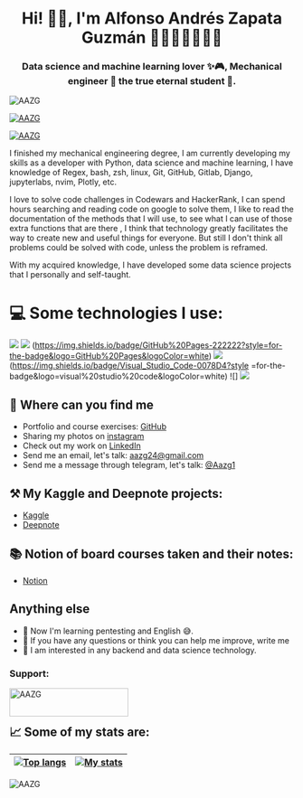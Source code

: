 <h1 align="center">Hi! 👋🏻, I'm Alfonso Andrés Zapata Guzmán 👨🏻‍🔬🧑🏻‍💻🧬</h1>
<h3 align="center">Data science and machine learning lover ✨🎮, Mechanical engineer 🧬 the true eternal student 💚.</h3>


<p align="left"> <img src="https://komarev.com/ghpvc/?username=AAZG&label=Profile%20views&color=0e75b6&style=flat" alt="AAZG" /> </p>

<p align="left"> <a href="https://github.com/ryo-ma/github-profile-trophy"><img src="https://github-profile-trophy.vercel.app/?username=AAZG" alt="AAZG" /></a> </p>

<p align="left"> <a href="https://twitter.com/AlfonsoZapata21" target="blank"><img src="https://img.shields.io/twitter/follow/AAZG?logo=twitter&style=for-the-badge" alt="AAZG" /></a> </p>


I finished my mechanical engineering degree, I am currently developing my skills as a developer with Python, data science and machine learning, I have knowledge of Regex, bash, zsh, linux, Git, GitHub, Gitlab, Django, jupyterlabs, nvim, Plotly, etc.

I love to solve code challenges in Codewars and HackerRank, I can spend hours searching and reading code on google to solve them, I like to read the documentation of the methods that I will use, to see what I can use of those extra functions that are there , I think that technology greatly facilitates the way to create new and useful things for everyone. But still I don't think all problems could be solved with code, unless the problem is reframed.

With my acquired knowledge, I have developed some data science projects that I personally and self-taught.


# 💻 Some technologies I use:

![](https://img.shields.io/badge/MySQL-005C84?style=for-the-badge&logo=mysql&logoColor=white)
![](https://img.shields.io/badge/PostgreSQL-316192?style=for-the-badge&logo=postgresql&logoColor=white)
(https://img.shields.io/badge/GitHub%20Pages-222222?style=for-the-badge&logo=GitHub%20Pages&logoColor=white)
![](https://img.shields.io/badge/Flask-000000?style=for-the-badge&logo=flask&logoColor=white) (https://img.shields.io/badge/Visual_Studio_Code-0078D4?style =for-the-badge&logo=visual%20studio%20code&logoColor=white) ![]
![](https://img.shields.io/badge/HTML5-E34F26?style=for-the-badge&logo=html5&logoColor=white)


## 🔎 Where can you find me

- Portfolio and course exercises: [GitHub](https://github.com/AAZG?tab=repositories)
- Sharing my photos on [instagram](https://www.instagram.com/alfonsoandreszapataguzman/)
- Check out my work on [LinkedIn](https://www.linkedin.com/in/alfonso-zapata-550bb112b/)
- Send me an email, let's talk: [aazg24@gmail.com](mailto:aazg24@gmail.com)
- Send me a message through telegram, let's talk: [@Aazg1](https://t.me/Aazg1)


## ⚒️ My Kaggle and Deepnote projects:

- [Kaggle ](https://www.kaggle.com/alfonsozapata)
- [Deepnote](https://deepnote.com/@aazg)

## 📚 Notion of board courses taken and their notes:
- [Notion](https://www.notion.so/19120aeff7474ab8a5bf8c13a9375004?v=bbb665f61ed8419bbc322790d4416377)


## Anything else

- 🌱 Now I'm learning pentesting and English 😅.
- 💬 If you have any questions or think you can help me improve, write me
- 👀 I am interested in any backend and data science technology.


<h3 align="left">Support:</h3>
<p><a href="https://www.buymeacoffee.com/aazg"> <img align="left" src="https://cdn.buymeacoffee.com/buttons/v2/default-yellow.png" height="50" width="210" alt="AAZG" /></a></p><br><br>



## 📈   Some of my stats are:

| <a href="https://github.com/anuraghazra/github-readme-stats" title="Most Used Language"><img align="center" src="https://github-readme-stats.vercel.app/api/top-langs?username=AAZG&show_icons=true&theme=radical&locale=en&layout=compact" alt="Top langs" /> </a> | <a href="https://github.com/anuraghazra/github-readme-stats"><img src="https://github-readme-stats.vercel.app/api?username=AAZG&show_icons=true&theme=radical&locale=en" alt="My stats" /></a> |
| ------------- | ------------- |

<p><img align="center" src="https://github-readme-streak-stats.herokuapp.com/?user=AAZG&theme=radical" alt="AAZG" /></p>








<!---
AAZG/AAZG-DEV is a ✨ special ✨ repository because its `README.md` (this file) appears on your GitHub profile.
You can click the Preview link to take a look at your changes.
--->
